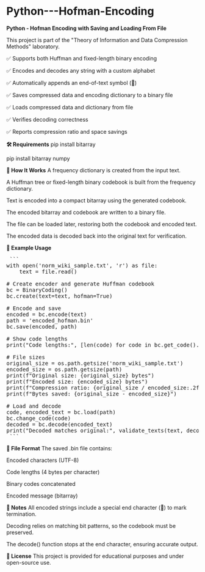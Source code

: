 # Python---Hofman-Encoding
**Python - Hofman Encoding with Saving and Loading From File**

This project is part of the "Theory of Information and Data Compression Methods" laboratory.

✅ Supports both Huffman and fixed-length binary encoding

✅ Encodes and decodes any string with a custom alphabet

✅ Automatically appends an end-of-text symbol (🏁)

✅ Saves compressed data and encoding dictionary to a binary file

✅ Loads compressed data and dictionary from file

✅ Verifies decoding correctness

✅ Reports compression ratio and space savings


**🛠️ Requirements**
pip install bitarray

pip install bitarray numpy

**🧠 How It Works**
A frequency dictionary is created from the input text.

A Huffman tree or fixed-length binary codebook is built from the frequency dictionary.

Text is encoded into a compact bitarray using the generated codebook.

The encoded bitarray and codebook are written to a binary file.

The file can be loaded later, restoring both the codebook and encoded text.

The encoded data is decoded back into the original text for verification.


**🧪 Example Usage**
<pre> ```
with open('norm_wiki_sample.txt', 'r') as file:
    text = file.read()

# Create encoder and generate Huffman codebook
bc = BinaryCoding()
bc.create(text=text, hofman=True)

# Encode and save
encoded = bc.encode(text)
path = 'encoded_hofman.bin'
bc.save(encoded, path)

# Show code lengths
print("Code lengths:", [len(code) for code in bc.get_code().values()])

# File sizes
original_size = os.path.getsize('norm_wiki_sample.txt')
encoded_size = os.path.getsize(path)
print(f"Original size: {original_size} bytes")
print(f"Encoded size: {encoded_size} bytes")
print(f"Compression ratio: {original_size / encoded_size:.2f}")
print(f"Bytes saved: {original_size - encoded_size}")

# Load and decode
code, encoded_text = bc.load(path)
bc.change_code(code)
decoded = bc.decode(encoded_text)
print("Decoded matches original:", validate_texts(text, decoded))
 ``` </pre>

**📂 File Format**
The saved .bin file contains:

Encoded characters (UTF-8)

Code lengths (4 bytes per character)

Binary codes concatenated

Encoded message (bitarray)



**📌 Notes**
All encoded strings include a special end character (🏁) to mark termination.

Decoding relies on matching bit patterns, so the codebook must be preserved.

The decode() function stops at the end character, ensuring accurate output.


**📃 License**
This project is provided for educational purposes and under open-source use.

